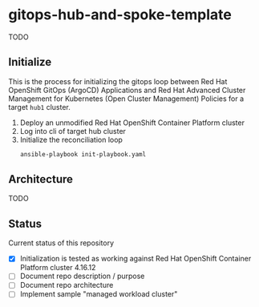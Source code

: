 # gitops-hub-and-spoke-template
TODO

## Initialize
This is the process for initializing the gitops loop between Red Hat OpenShift GitOps (ArgoCD) Applications and Red Hat Advanced Cluster Management for Kubernetes (Open Cluster Management) Policies for a target `hub1` cluster.

1. Deploy an unmodified Red Hat OpenShift Container Platform cluster
1. Log into cli of target hub cluster
1. Initialize the reconciliation loop
    ```sh
    ansible-playbook init-playbook.yaml
    ```

## Architecture
TODO

## Status
Current status of this repository

- [x] Initialization is tested as working against Red Hat OpenShift Container Platform cluster 4.16.12
- [ ] Document repo description / purpose
- [ ] Document repo architecture
- [ ] Implement sample "managed workload cluster"
